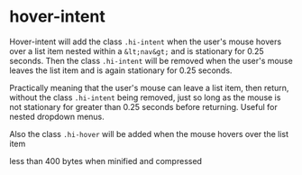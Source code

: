 # hover-intent
Hover-intent will add the class `.hi-intent` when the user's mouse hovers over a list item nested within a `&lt;nav&gt;` and is stationary for 0.25 seconds. Then the class `.hi-intent` will be removed when the user's mouse leaves the list item and is again stationary for 0.25 seconds. 

Practically meaning that the user's mouse can leave a list item, then return, without the class `.hi-intent` being removed, just so long as the mouse is not stationary for greater than 0.25 seconds before returning. Useful for nested dropdown menus.

Also the class `.hi-hover` will be added when the mouse hovers over the list item

less than 400 bytes when minified and compressed
